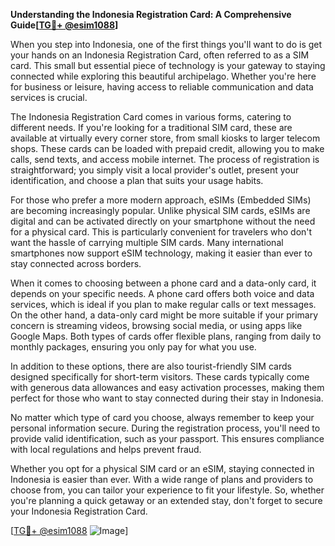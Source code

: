 **Understanding the Indonesia Registration Card: A Comprehensive Guide[[TG💪+ @esim1088](https://t.me/s/esim1088)]**

When you step into Indonesia, one of the first things you'll want to do is get your hands on an Indonesia Registration Card, often referred to as a SIM card. This small but essential piece of technology is your gateway to staying connected while exploring this beautiful archipelago. Whether you're here for business or leisure, having access to reliable communication and data services is crucial.

The Indonesia Registration Card comes in various forms, catering to different needs. If you're looking for a traditional SIM card, these are available at virtually every corner store, from small kiosks to larger telecom shops. These cards can be loaded with prepaid credit, allowing you to make calls, send texts, and access mobile internet. The process of registration is straightforward; you simply visit a local provider's outlet, present your identification, and choose a plan that suits your usage habits.

For those who prefer a more modern approach, eSIMs (Embedded SIMs) are becoming increasingly popular. Unlike physical SIM cards, eSIMs are digital and can be activated directly on your smartphone without the need for a physical card. This is particularly convenient for travelers who don't want the hassle of carrying multiple SIM cards. Many international smartphones now support eSIM technology, making it easier than ever to stay connected across borders.

When it comes to choosing between a phone card and a data-only card, it depends on your specific needs. A phone card offers both voice and data services, which is ideal if you plan to make regular calls or text messages. On the other hand, a data-only card might be more suitable if your primary concern is streaming videos, browsing social media, or using apps like Google Maps. Both types of cards offer flexible plans, ranging from daily to monthly packages, ensuring you only pay for what you use.

In addition to these options, there are also tourist-friendly SIM cards designed specifically for short-term visitors. These cards typically come with generous data allowances and easy activation processes, making them perfect for those who want to stay connected during their stay in Indonesia.

No matter which type of card you choose, always remember to keep your personal information secure. During the registration process, you'll need to provide valid identification, such as your passport. This ensures compliance with local regulations and helps prevent fraud.

Whether you opt for a physical SIM card or an eSIM, staying connected in Indonesia is easier than ever. With a wide range of plans and providers to choose from, you can tailor your experience to fit your lifestyle. So, whether you're planning a quick getaway or an extended stay, don't forget to secure your Indonesia Registration Card. 

[[TG💪+ @esim1088](https://t.me/s/esim1088) ![Image](https://i.postimg.cc/Y0z9fWf4/image.png)]